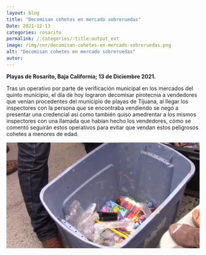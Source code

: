 ```yaml
---
layout: blog
title: "Decomisan cohetes en mercado sobreruedas"
Date: 2021-12-13
categories: rosarito
permalink: /:categories/:title:output_ext
image: /img/cnr/decomisan-cohetes-en-mercado-sobreruedas.png
alt: "Decomisan cohetes en mercado sobreruedas"
autor:
---
```


**Playas de Rosarito, Baja California; 13 de Diciembre 2021.** 

Tras un operativo por parte de verificación municipal en los mercados del quinto municipio, el día de hoy lograron decomisar pirotecnia a vendedores que venían procedentes del municipio de playas de Tijuana, al llegar los inspectores con la persona que se encontraba vendiendo se negó a presentar una credencial así como también quiso amedrentar a los mismos inspectores con una llamada que habían hecho los vendedores, cómo se comentó seguirán estos operativos para evitar que vendan estos peligrosos cohetes a menores de edad.

<div id="carouselExampleSlidesOnly" class="carousel slide" data-ride="carousel">
  <div class="carousel-inner">
    <div class="carousel-item active">
       <img class="d-block w-100" src="/img/cnr/decomisan-cohetes-en-mercado-sobreruedas.png" loading="lazy"  alt="Decomisan cohetes en mercado sobreruedas">
    </div>
  </div>
</div>
